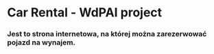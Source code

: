 # Car Rental - WdPAI project

### Jest to strona internetowa, na której można zarezerwować pojazd na wynajem.
